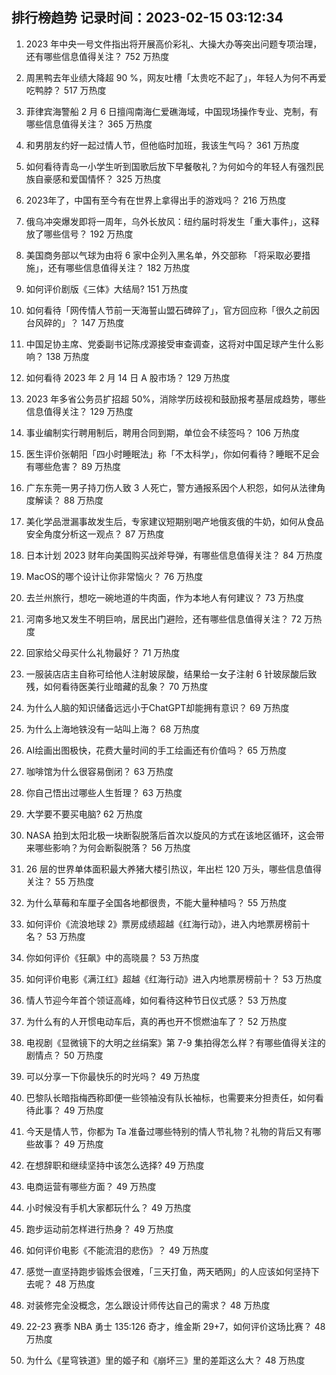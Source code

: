 
## 排行榜趋势 记录时间：2023-02-15 03:12:34
  
  1. 2023 年中央一号文件指出将开展高价彩礼、大操大办等突出问题专项治理，还有哪些信息值得关注？ 752 万热度
    
  2. 周黑鸭去年业绩大降超 90 %，网友吐槽「太贵吃不起了」，年轻人为何不再爱吃鸭脖？ 517 万热度
    
  3. 菲律宾海警船 2 月 6 日擅闯南海仁爱礁海域，中国现场操作专业、克制，有哪些信息值得关注？ 365 万热度
    
  4. 和男朋友约好一起过情人节，但他临时加班，我该生气吗？ 361 万热度
    
  5. 如何看待青岛一小学生听到国歌后放下早餐敬礼？为何如今的年轻人有强烈民族自豪感和爱国情怀？ 325 万热度
    
  6. 2023年了，中国有至今有在世界上拿得出手的游戏吗？ 216 万热度
    
  7. 俄乌冲突爆发即将一周年，乌外长放风：纽约届时将发生「重大事件」，这释放了哪些信号？ 192 万热度
    
  8. 美国商务部以气球为由将 6 家中企列入黑名单，外交部称 「将采取必要措施」，还有哪些信息值得关注？ 182 万热度
    
  9. 如何评价剧版《三体》大结局? 151 万热度
    
  10. 如何看待「网传情人节前一天海誓山盟石碑碎了」，官方回应称「很久之前因台风碎的」？ 147 万热度
    
  11. 中国足协主席、党委副书记陈戌源接受审查调查，这将对中国足球产生什么影响？ 138 万热度
    
  12. 如何看待 2023 年 2 月 14 日 A 股市场？ 129 万热度
    
  13. 2023 年多省公务员扩招超 50%，消除学历歧视和鼓励报考基层成趋势，哪些信息值得关注？ 129 万热度
    
  14. 事业编制实行聘用制后，聘用合同到期，单位会不续签吗？ 106 万热度
    
  15. 医生评价张朝阳「四小时睡眠法」称「不太科学」，你如何看待？睡眠不足会有哪些危害？ 89 万热度
    
  16. 广东东莞一男子持刀伤人致 3 人死亡，警方通报系因个人积怨，如何从法律角度解读？ 88 万热度
    
  17. 美化学品泄漏事故发生后，专家建议短期别喝产地俄亥俄的牛奶，如何从食品安全角度分析这一观点？ 87 万热度
    
  18. 日本计划 2023 财年向美国购买战斧导弹，有哪些信息值得关注？ 84 万热度
    
  19. MacOS的哪个设计让你非常恼火？ 76 万热度
    
  20. 去兰州旅行，想吃一碗地道的牛肉面，作为本地人有何建议？ 73 万热度
    
  21. 河南多地又发生不明巨响，居民出门避险，还有哪些信息值得关注？ 72 万热度
    
  22. 回家给父母买什么礼物最好？ 71 万热度
    
  23. 一服装店店主自称可给他人注射玻尿酸，结果给一女子注射 6 针玻尿酸后致残，如何看待医美行业暗藏的乱象？ 70 万热度
    
  24. 为什么人脑的知识储备远远小于ChatGPT却能拥有意识？ 69 万热度
    
  25. 为什么上海地铁没有一站叫上海？ 68 万热度
    
  26. AI绘画出图极快，花费大量时间的手工绘画还有价值吗？ 65 万热度
    
  27. 咖啡馆为什么很容易倒闭？ 63 万热度
    
  28. 你自己悟出过哪些人生哲理？ 63 万热度
    
  29. 大学要不要买电脑? 62 万热度
    
  30. NASA 拍到太阳北极一块断裂脱落后首次以旋风的方式在该地区循环，这会带来哪些影响？为何会断裂脱落？ 56 万热度
    
  31. 26 层的世界单体面积最大养猪大楼引热议，年出栏 120 万头，哪些信息值得关注？ 55 万热度
    
  32. 为什么草莓和车厘子全国各地都很贵，不能大量种植吗？ 55 万热度
    
  33. 如何评价《流浪地球 2》票房成绩超越《红海行动》，进入内地票房榜前十名？ 53 万热度
    
  34. 你如何评价《狂飙》中的高晓晨？ 53 万热度
    
  35. 如何评价电影《满江红》超越《红海行动》进入内地票房榜前十？ 53 万热度
    
  36. 情人节迎今年首个领证高峰，如何看待这种节日仪式感？ 53 万热度
    
  37. 为什么有的人开惯电动车后，真的再也开不惯燃油车了？ 52 万热度
    
  38. 电视剧《显微镜下的大明之丝绢案》第 7-9 集拍得怎么样？有哪些值得关注的剧情点？ 50 万热度
    
  39. 可以分享一下你最快乐的时光吗？ 49 万热度
    
  40. 巴黎队长暗指梅西称即便一些领袖没有队长袖标，也需要来分担责任，如何看待此事？ 49 万热度
    
  41. 今天是情人节，你都为 Ta 准备过哪些特别的情人节礼物？礼物的背后又有哪些故事？ 49 万热度
    
  42. 在想辞职和继续坚持中该怎么选择? 49 万热度
    
  43. 电商运营有哪些方面？ 49 万热度
    
  44. 小时候没有手机大家都玩什么？ 49 万热度
    
  45. 跑步运动前怎样进行热身？ 49 万热度
    
  46. 如何评价电影《不能流泪的悲伤》？ 49 万热度
    
  47. 感觉一直坚持跑步锻炼会很难，「三天打鱼，两天晒网」的人应该如何坚持下去呢？ 48 万热度
    
  48. 对装修完全没概念，怎么跟设计师传达自己的需求？ 48 万热度
    
  49. 22-23 赛季 NBA 勇士 135:126 奇才，维金斯 29+7，如何评价这场比赛？ 48 万热度
    
  50. 为什么《星穹铁道》里的姬子和《崩坏三》里的差距这么大？ 48 万热度
    
